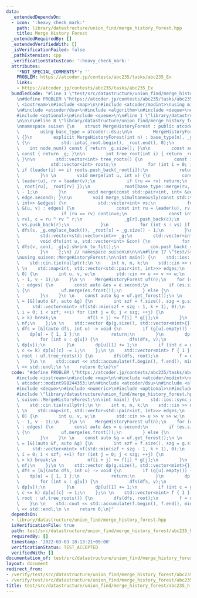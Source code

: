 ```yaml
---
data:
  _extendedDependsOn:
  - icon: ':heavy_check_mark:'
    path: library/datastructure/union_find/merge_history_forest.hpp
    title: Merge History Forest
  _extendedRequiredBy: []
  _extendedVerifiedWith: []
  _isVerificationFailed: false
  _pathExtension: cpp
  _verificationStatusIcon: ':heavy_check_mark:'
  attributes:
    '*NOT_SPECIAL_COMMENTS*': ''
    PROBLEM: https://atcoder.jp/contests/abc235/tasks/abc235_Ex
    links:
    - https://atcoder.jp/contests/abc235/tasks/abc235_Ex
  bundledCode: "#line 1 \"test/src/datastructure/union_find/merge_history_forest/abc235_h.test.cpp\"\
    \n#define PROBLEM \"https://atcoder.jp/contests/abc235/tasks/abc235_Ex\"\n\n#include\
    \ <iostream>\n#include <map>\n\n#include <atcoder/modint>\nusing mint = atcoder::modint998244353;\n\
    \n#include <atcoder/dsu>\n#include <algorithm>\n#include <deque>\n#include <numeric>\n\
    #include <optional>\n#include <queue>\n\n#line 1 \"library/datastructure/union_find/merge_history_forest.hpp\"\
    \n\n\n\n#line 8 \"library/datastructure/union_find/merge_history_forest.hpp\"\n\
    \nnamespace suisen {\n    struct MergeHistoryForest : public atcoder::dsu {\n\
    \        using base_type = atcoder::dsu;\n\n        MergeHistoryForest() : MergeHistoryForest(0)\
    \ {}\n        explicit MergeHistoryForest(int n) : base_type(n), _g(n), _root(n)\
    \ {\n            std::iota(_root.begin(), _root.end(), 0);\n        }\n\n    \
    \    int node_num() const { return _g.size(); }\n\n        const auto& get_forest()\
    \ const { return _g; }\n\n        int tree_root(int i) { return _root[leader(i)];\
    \ }\n\n        std::vector<int> tree_roots() {\n            const int n = _root.size();\n\
    \            std::vector<int> roots;\n            for (int i = 0; i < n; ++i)\
    \ if (leader(i) == i) roots.push_back(_root[i]);\n            return roots;\n\
    \        }\n \n        void merge(int u, int v) {\n            const int ru =\
    \ leader(u), rv = leader(v);\n            if (ru == rv) return;\n            _g.push_back({\
    \ _root[ru], _root[rv] });\n            _root[base_type::merge(ru, rv)] = _g.size()\
    \ - 1;\n        }\n        void merge(const std::pair<int, int> &edge) { merge(edge.first,\
    \ edge.second); }\n\n        void merge_simultaneously(const std::vector<std::pair<int,\
    \ int>> &edges) {\n            std::vector<int> vs;\n            for (const auto\
    \ &[u, v] : edges) {\n                const int ru = leader(u), rv = leader(v);\n\
    \                if (ru == rv) continue;\n                const int r = base_type::merge(ru,\
    \ rv), c = ru ^ rv ^ r;\n                _g[r].push_back(c);\n               \
    \ vs.push_back(r);\n            }\n            for (int s : vs) if (s == leader(s))\
    \ dfs(s, _g.emplace_back()), _root[s] = _g.size() - 1;\n        }\n\n    private:\n\
    \        std::vector<std::vector<int>> _g;\n        std::vector<int> _root;\n\n\
    \        void dfs(int u, std::vector<int> &con) {\n            for (int v : _g[u])\
    \ dfs(v, con), _g[v].shrink_to_fit();\n            con.push_back(_root[u]), _g[u].clear();\n\
    \        }\n    };\n} // namespace suisen\n\n\n\n#line 17 \"test/src/datastructure/union_find/merge_history_forest/abc235_h.test.cpp\"\
    \nusing suisen::MergeHistoryForest;\n\nint main() {\n    std::ios::sync_with_stdio(false);\n\
    \    std::cin.tie(nullptr);\n \n    int n, m, k;\n    std::cin >> n >> m >> k;\n\
    \ \n    std::map<int, std::vector<std::pair<int, int>>> edges;\n    while (m -->\
    \ 0) {\n        int u, v, w;\n        std::cin >> u >> v >> w;\n        edges[w].emplace_back(u\
    \ - 1, v - 1);\n    }\n \n    MergeHistoryForest uf(n);\n    for (const auto &e\
    \ : edges) {\n        const auto &es = e.second;\n        if (es.size() == 1)\
    \ {\n            uf.merge(es.front());\n        } else {\n            uf.merge_simultaneously(e.second);\n\
    \        }\n    }\n \n    const auto &g = uf.get_forest();\n \n    auto merge\
    \ = [&](auto &f, auto &g) {\n        int szf = f.size(), szg = g.size();\n   \
    \     std::vector<mint> nf(std::min(szf + szg - 1, k + 1), 0);\n        for (int\
    \ i = 0; i < szf; ++i) for (int j = 0; j < szg; ++j) {\n            if (i + j\
    \ > k) break;\n            nf[i + j] += f[i] * g[j];\n        }\n        return\
    \ nf;\n    };\n \n    std::vector dp(g.size(), std::vector<mint>{});\n    auto\
    \ dfs = [&](auto dfs, int u) -> void {\n        if (g[u].empty()) {\n        \
    \    dp[u] = { 1, 1 };\n            return;\n        }\n        dp[u] = { 1 };\n\
    \        for (int v : g[u]) {\n            dfs(dfs, v);\n            dp[u] = merge(dp[u],\
    \ dp[v]);\n        }\n        dp[u][1] += 1;\n        if (int c = g[u].size();\
    \ c <= k) dp[u][c] -= 1;\n    };\n \n    std::vector<mint> f { 1 };\n    for (int\
    \ root : uf.tree_roots()) {\n        dfs(dfs, root);\n        f = merge(f, dp[root]);\n\
    \    }\n \n    std::cout << std::accumulate(f.begin(), f.end(), mint(0)).val()\
    \ << std::endl;\n \n    return 0;\n}\n"
  code: "#define PROBLEM \"https://atcoder.jp/contests/abc235/tasks/abc235_Ex\"\n\n\
    #include <iostream>\n#include <map>\n\n#include <atcoder/modint>\nusing mint =\
    \ atcoder::modint998244353;\n\n#include <atcoder/dsu>\n#include <algorithm>\n\
    #include <deque>\n#include <numeric>\n#include <optional>\n#include <queue>\n\n\
    #include \"library/datastructure/union_find/merge_history_forest.hpp\"\nusing\
    \ suisen::MergeHistoryForest;\n\nint main() {\n    std::ios::sync_with_stdio(false);\n\
    \    std::cin.tie(nullptr);\n \n    int n, m, k;\n    std::cin >> n >> m >> k;\n\
    \ \n    std::map<int, std::vector<std::pair<int, int>>> edges;\n    while (m -->\
    \ 0) {\n        int u, v, w;\n        std::cin >> u >> v >> w;\n        edges[w].emplace_back(u\
    \ - 1, v - 1);\n    }\n \n    MergeHistoryForest uf(n);\n    for (const auto &e\
    \ : edges) {\n        const auto &es = e.second;\n        if (es.size() == 1)\
    \ {\n            uf.merge(es.front());\n        } else {\n            uf.merge_simultaneously(e.second);\n\
    \        }\n    }\n \n    const auto &g = uf.get_forest();\n \n    auto merge\
    \ = [&](auto &f, auto &g) {\n        int szf = f.size(), szg = g.size();\n   \
    \     std::vector<mint> nf(std::min(szf + szg - 1, k + 1), 0);\n        for (int\
    \ i = 0; i < szf; ++i) for (int j = 0; j < szg; ++j) {\n            if (i + j\
    \ > k) break;\n            nf[i + j] += f[i] * g[j];\n        }\n        return\
    \ nf;\n    };\n \n    std::vector dp(g.size(), std::vector<mint>{});\n    auto\
    \ dfs = [&](auto dfs, int u) -> void {\n        if (g[u].empty()) {\n        \
    \    dp[u] = { 1, 1 };\n            return;\n        }\n        dp[u] = { 1 };\n\
    \        for (int v : g[u]) {\n            dfs(dfs, v);\n            dp[u] = merge(dp[u],\
    \ dp[v]);\n        }\n        dp[u][1] += 1;\n        if (int c = g[u].size();\
    \ c <= k) dp[u][c] -= 1;\n    };\n \n    std::vector<mint> f { 1 };\n    for (int\
    \ root : uf.tree_roots()) {\n        dfs(dfs, root);\n        f = merge(f, dp[root]);\n\
    \    }\n \n    std::cout << std::accumulate(f.begin(), f.end(), mint(0)).val()\
    \ << std::endl;\n \n    return 0;\n}"
  dependsOn:
  - library/datastructure/union_find/merge_history_forest.hpp
  isVerificationFile: true
  path: test/src/datastructure/union_find/merge_history_forest/abc235_h.test.cpp
  requiredBy: []
  timestamp: '2022-03-03 18:13:21+09:00'
  verificationStatus: TEST_ACCEPTED
  verifiedWith: []
documentation_of: test/src/datastructure/union_find/merge_history_forest/abc235_h.test.cpp
layout: document
redirect_from:
- /verify/test/src/datastructure/union_find/merge_history_forest/abc235_h.test.cpp
- /verify/test/src/datastructure/union_find/merge_history_forest/abc235_h.test.cpp.html
title: test/src/datastructure/union_find/merge_history_forest/abc235_h.test.cpp
---
```

